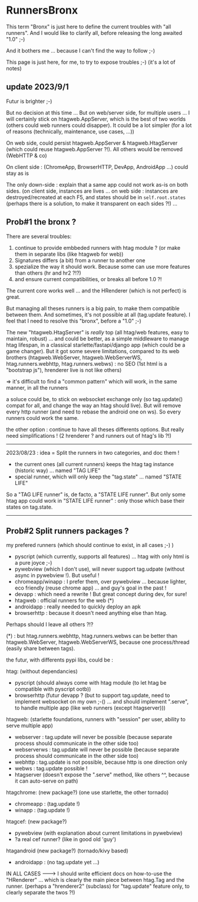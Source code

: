 # RunnersBronx

This term "Bronx" is just here to define the current troubles with "all runners". And I would like to clarify all, before releasing the long awaited "1.0" ;-)

And it bothers me ... because I can't find the way to follow ;-)

This page is just here, for me, to try to expose troubles ;-)
(it's a lot of notes)

## update 2023/9/1

Futur is brighter ;-)

But no decision at this time ...  But on web/server side, for multiple users ... I will certainly stick on htagweb.AppServer, which is the best of two worlds (others could web runners could disapper). It could be a lot simpler (for a lot of reasons (technically, maintenance, use cases, ...))

On web side, could persist htagweb.AppServer & htagweb.HtagServer (which could reuse htagweb.AppServer ?!). All others would be removed (WebHTTP & co)

On client side : (ChromeApp, BrowserHTTP, DevApp, AndroidApp ...) could stay as is

The only down-side : explain that a same app could not work as-is on both sides. (on client side, instances are lives ... on web side : instances are destroyed/recreated at each F5, and states should be in `self.root.states` (perhaps there is a solution, to make it transparent on each sides ?!)
...


## Prob#1 the bronx ?
There are several troubles:

 1) continue to provide embbeded runners with htag module ? (or make them in separate libs (like htagweb for web))
 2) Signatures differs (a bit) from a runner to another one
 3) spezialize the way it should work. Because some can use more features than others (hr and hr2 ?!?)
 4) and ensure current compatibilities, or breaks all before 1.0 ?!

The current core works well ... and the HRenderer (which is not perfect) is great.

But managing all theses runners is a big pain, to make them compatible between them. And sometimes, it's not possible at all (tag.update feature). I feel that I need to resolve this "bronx", before a "1.0" ;-)

The new "htagweb.HtagServer" is *really* top (all htag/web features, easy to maintain, robust) ... and could be better, as a simple middleware to manage htag lifespan, in a classical starlette/fastapi/django app (which could be a game changer).
But it got some severe limitations, compared to its web brothers (htagweb.WebServer, htagweb.WebServerWS, htag.runners.webhttp, htag.runners.webws) : no SEO (1st html is a "bootstrap js"), hrenderer live is not like others)

=> it's difficult to find a "common pattern" which will work, in the same manner, in all the runners

a soluce could be, to stick on websocket exchange only (so tag.update() compat for all, and change the way an htag should live). But will remove every http runner (and need to rebase the android one on ws). So every runners could work the same.

the other option : continue to have all theses differents options. But really need simplifications ! (2 hrenderer ? and runners out of htag's lib ?!)

-----

2023/08/23 : idea = Split the runners in two categories, and doc them !
- the current ones (all current runners) keeps the htag tag instance (historic way) ... named "TAG LIFE"
- special runner, which will only keep the "tag.state" ... named "STATE LIFE"

So a "TAG LIFE runner" is, de facto, a "STATE LIFE runner". But only some htag app could work in "STATE LIFE runner" : only those which base their states on tag.state.

-----

## Prob#2 Split runners packages ?
my prefered runners (which should continue to exist, in all cases ;-) )

- pyscript (which currently, supports all features) ... htag with only html is a pure joyce ;-)
- pywebview (which I don't use), will never support tag.udpate (without async in pywebview !). But useful !
- chromeapp/winapp : I prefer them, over pywebview ... because lighter, eco friendly (reuse chrome app) ... and guy's goal in the past !
- devapp : which need a rewrite ! But great concept during dev, for sure!
- htagweb : official runners for the web (*)
- androidapp : really needed to quickly deploy an apk
- browserhttp : because it doesn't need anything else than htag.

Perhaps should I leave all others ?!?

(*) : but htag.runners.webhttp, htag.runners.webws can be better than htagweb.WebServer, htagweb.WebServerWS, because one process/thread (easily share between tags).

the futur, with differents pypi libs, could be :

htag: (without dependancies) 
 - pyscript (should always come with htag module (to let htag be compatible with pyscript ootb))
 - browserhttp (futur devapp ? (but to support tag.update, need to implement websocket on my own ;-() ... and should implement ".serve", to handle multiple app (like web runners (except htagserver)))

htagweb: (starlette foundations, runners with "session" per user, ability to serve multiple app)
 - webserver   : tag.update will never be possible (because separate process should communicate in the other side too)
 - webserverws : tag.update will never be possible (because separate process should communicate in the other side too)
 - webhttp     : tag.update is not possible, because http is one direction only
 - webws       : tag.update possible !
 - htagserver (doesn't expose the ".serve" method, like others ^^, because it can auto-serve on path)

htagchrome: (new package?) (one use starlette, the other tornado)
 - chromeapp : (tag.update !)
 - winapp    : (tag.update !)

htagcef: (new package?) 
 - pywebview (with explanation about current limitations in pywebview)
 - ?a real cef runner? (like in good old 'guy')

htagandroid (new package?) (tornado/kivy based)
 - androidapp : (no tag.update yet ...)

IN ALL CASES ---> I should write efficient docs on how-to-use the "HRenderer" ... which is clearly the main piece between htag.Tag and the runner. (perhaps a "hrenderer2" (subclass) for "tag.update" feature only, to clearly separate the twos ?!)
